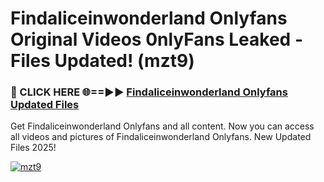 # Findaliceinwonderland Onlyfans Original Videos 0nlyFans Leaked - Files Updated! (mzt9)

<h3>🔴 CLICK HERE 🌐==►► <a href="https://tinyurl.com/3hn5wdd3" rel="nofollow">Findaliceinwonderland Onlyfans Updated Files</a></h3>

Get Findaliceinwonderland Onlyfans and all content. Now you can access all videos and pictures of Findaliceinwonderland Onlyfans. New Updated Files 2025!

[![mzt9](https://i.imgur.com/4HnBqBT.gif)](https://tinyurl.com/3hn5wdd3)
